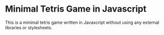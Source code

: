 Minimal Tetris Game in Javascript
==================================

This is a minimal tetris game written in Javascript without using any external libraries or stylesheets.

